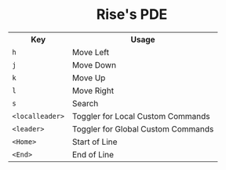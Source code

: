 <h1 align="center">Rise's PDE</h1>

<table>
  <tr>
    <th>Key</th>
    <th>Usage</th>
  </tr>
  <tr>
    <td><code>h</code></td>
    <td>Move Left</td>
  </tr>
  <tr>
    <td><code>j</code></td>
    <td>Move Down</td>
  </tr>
  <tr>
    <td><code>k</code></td>
    <td>Move Up</td>
  </tr>
  <tr>
    <td><code>l</code></td>
    <td>Move Right</td>
  </tr>
  <tr>
    <td><code>s</code></td>
    <td>Search</td>
  </tr>
  <tr>
    <td><code>&lt;localleader&gt;</code></td>
    <td>Toggler for Local Custom Commands</td>
  </tr>
  <tr>
    <td><code>&lt;leader&gt;</code></td>
    <td>Toggler for Global Custom Commands</td>
  </tr>
  <tr>
    <td><code>&lt;Home&gt;</code></td>
    <td>Start of Line</td>
  </tr>
  <tr>
    <td><code>&lt;End&gt;</code></td>
    <td>End of Line</td>
  </tr>
</table>
